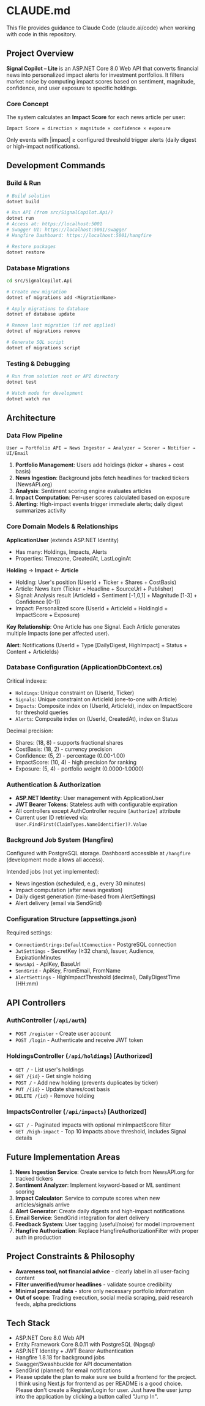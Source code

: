 # CLAUDE.md

This file provides guidance to Claude Code (claude.ai/code) when working with code in this repository.

## Project Overview

**Signal Copilot – Lite** is an ASP.NET Core 8.0 Web API that converts financial news into personalized impact alerts for investment portfolios. It filters market noise by computing impact scores based on sentiment, magnitude, confidence, and user exposure to specific holdings.

### Core Concept
The system calculates an **Impact Score** for each news article per user:
```
Impact Score = direction × magnitude × confidence × exposure
```

Only events with |impact| ≥ configured threshold trigger alerts (daily digest or high-impact notifications).

## Development Commands

### Build & Run
```bash
# Build solution
dotnet build

# Run API (from src/SignalCopilot.Api/)
dotnet run
# Access at: https://localhost:5001
# Swagger UI: https://localhost:5001/swagger
# Hangfire Dashboard: https://localhost:5001/hangfire

# Restore packages
dotnet restore
```

### Database Migrations
```bash
cd src/SignalCopilot.Api

# Create new migration
dotnet ef migrations add <MigrationName>

# Apply migrations to database
dotnet ef database update

# Remove last migration (if not applied)
dotnet ef migrations remove

# Generate SQL script
dotnet ef migrations script
```

### Testing & Debugging
```bash
# Run from solution root or API directory
dotnet test

# Watch mode for development
dotnet watch run
```

## Architecture

### Data Flow Pipeline
```
User → Portfolio API → News Ingestor → Analyzer → Scorer → Notifier → UI/Email
```

1. **Portfolio Management**: Users add holdings (ticker + shares + cost basis)
2. **News Ingestion**: Background jobs fetch headlines for tracked tickers (NewsAPI.org)
3. **Analysis**: Sentiment scoring engine evaluates articles
4. **Impact Computation**: Per-user scores calculated based on exposure
5. **Alerting**: High-impact events trigger immediate alerts; daily digest summarizes activity

### Core Domain Models & Relationships

**ApplicationUser** (extends ASP.NET Identity)
- Has many: Holdings, Impacts, Alerts
- Properties: Timezone, CreatedAt, LastLoginAt

**Holding** → **Impact** ← **Article**
- Holding: User's position (UserId + Ticker + Shares + CostBasis)
- Article: News item (Ticker + Headline + SourceUrl + Publisher)
- Signal: Analysis result (ArticleId + Sentiment [-1,0,1] + Magnitude [1-3] + Confidence [0-1])
- Impact: Personalized score (UserId + ArticleId + HoldingId + ImpactScore + Exposure)

**Key Relationship**: One Article has one Signal. Each Article generates multiple Impacts (one per affected user).

**Alert**: Notifications (UserId + Type [DailyDigest, HighImpact] + Status + Content + ArticleIds)

### Database Configuration (ApplicationDbContext.cs)

Critical indexes:
- `Holdings`: Unique constraint on (UserId, Ticker)
- `Signals`: Unique constraint on ArticleId (one-to-one with Article)
- `Impacts`: Composite index on (UserId, ArticleId), index on ImpactScore for threshold queries
- `Alerts`: Composite index on (UserId, CreatedAt), index on Status

Decimal precision:
- Shares: (18, 8) - supports fractional shares
- CostBasis: (18, 2) - currency precision
- Confidence: (5, 2) - percentage (0.00-1.00)
- ImpactScore: (10, 4) - high precision for ranking
- Exposure: (5, 4) - portfolio weight (0.0000-1.0000)

### Authentication & Authorization

- **ASP.NET Identity**: User management with ApplicationUser
- **JWT Bearer Tokens**: Stateless auth with configurable expiration
- All controllers except AuthController require `[Authorize]` attribute
- Current user ID retrieved via: `User.FindFirst(ClaimTypes.NameIdentifier)?.Value`

### Background Job System (Hangfire)

Configured with PostgreSQL storage. Dashboard accessible at `/hangfire` (development mode allows all access).

Intended jobs (not yet implemented):
- News ingestion (scheduled, e.g., every 30 minutes)
- Impact computation (after news ingestion)
- Daily digest generation (time-based from AlertSettings)
- Alert delivery (email via SendGrid)

### Configuration Structure (appsettings.json)

Required settings:
- `ConnectionStrings:DefaultConnection` - PostgreSQL connection
- `JwtSettings` - SecretKey (≥32 chars), Issuer, Audience, ExpirationMinutes
- `NewsApi` - ApiKey, BaseUrl
- `SendGrid` - ApiKey, FromEmail, FromName
- `AlertSettings` - HighImpactThreshold (decimal), DailyDigestTime (HH:mm)

## API Controllers

### AuthController (`/api/auth`)
- `POST /register` - Create user account
- `POST /login` - Authenticate and receive JWT token

### HoldingsController (`/api/holdings`) [Authorized]
- `GET /` - List user's holdings
- `GET /{id}` - Get single holding
- `POST /` - Add new holding (prevents duplicates by ticker)
- `PUT /{id}` - Update shares/cost basis
- `DELETE /{id}` - Remove holding

### ImpactsController (`/api/impacts`) [Authorized]
- `GET /` - Paginated impacts with optional minImpactScore filter
- `GET /high-impact` - Top 10 impacts above threshold, includes Signal details

## Future Implementation Areas

1. **News Ingestion Service**: Create service to fetch from NewsAPI.org for tracked tickers
2. **Sentiment Analyzer**: Implement keyword-based or ML sentiment scoring
3. **Impact Calculator**: Service to compute scores when new articles/signals arrive
4. **Alert Generator**: Create daily digests and high-impact notifications
5. **Email Service**: SendGrid integration for alert delivery
6. **Feedback System**: User tagging (useful/noise) for model improvement
7. **Hangfire Authorization**: Replace HangfireAuthorizationFilter with proper auth in production

## Project Constraints & Philosophy

- **Awareness tool, not financial advice** - clearly label in all user-facing content
- **Filter unverified/rumor headlines** - validate source credibility
- **Minimal personal data** - store only necessary portfolio information
- **Out of scope**: Trading execution, social media scraping, paid research feeds, alpha predictions

## Tech Stack

- ASP.NET Core 8.0 Web API
- Entity Framework Core 8.0.11 with PostgreSQL (Npgsql)
- ASP.NET Identity + JWT Bearer Authentication
- Hangfire 1.8.18 for background jobs
- Swagger/Swashbuckle for API documentation
- SendGrid (planned) for email notifications
- Please update the plan to make sure we build a frontend for the project. I think using Next.js for frontend as per README is a good choice. Please don't create a Register/Login for user. Just have the user jump into the application by clicking a button called "Jump In".
